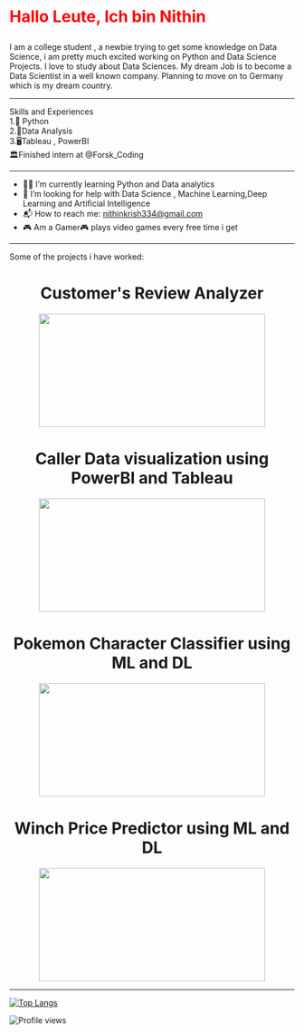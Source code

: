 
<h1><p style="color:red;">Hallo Leute, Ich bin Nithin </p></h1>


I am a college student , a newbie trying to get some knowledge on Data Science, i am pretty much excited working on Python and Data Science Projects. I love to study about Data Sciences. My dream Job is to become a Data Scientist in a well known company. Planning to move on to Germany which is my dream country.
<hr>


Skills and Experiences\
1.🐍 Python\
2.💟Data Analysis\
3.🖥️Tableau , PowerBI\
🏛️Finished intern at @Forsk_Coding 

<hr>

- 🧑‍🎓 I’m currently learning Python and Data analytics 
- 🤔 I’m looking for help with Data Science , Machine Learning,Deep Learning and Artificial Intelligence 
- 📬 How to reach me: nithinkrish334@gmail.com 
- 🎮 Am a Gamer:video_game: plays video games every free time i get 

<hr>


Some of the projects i have worked:
<h1 align ="center">Customer's Review Analyzer</h1>
<p align = "center">
<img src="https://user-images.githubusercontent.com/100270525/163029667-51f11b7a-1fcd-4e9b-8233-76fe06618acf.gif" width="400" height="200" />

<h1 align ="center">Caller Data visualization using PowerBI and Tableau</h1>
<p align ="center">
<img src="https://user-images.githubusercontent.com/100270525/163028972-ef169b85-cb0e-462d-bc1e-7cec68405144.gif" width="400" height="200" />
</p>

  <h1 align ="center">Pokemon Character Classifier using ML and DL</h1>
<p align ="center">
<img src="https://user-images.githubusercontent.com/100270525/163028307-d3c50f6f-2e90-469e-af80-cb0f5e0405a6.gif" width="400" height="200" />
</p>

<h1 align ="center">Winch Price Predictor using ML and DL</h1>

<p align ="center">
<img src="https://user-images.githubusercontent.com/100270525/163032420-b20a9997-c626-43e5-b3d3-080061a65133.gif" width="400" height="200" />
</p>
<hr>

[![Top Langs](https://github-readme-stats.vercel.app/api/top-langs/?username=nitinkrishnan)](https://github.com/anuraghazra/github-readme-stats)


![Profile views](https://gpvc.arturio.dev/nitinkrishnan)  

